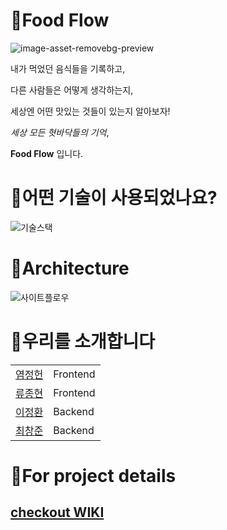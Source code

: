 # :memo:Food Flow

![image-asset-removebg-preview](https://user-images.githubusercontent.com/67395798/99628383-617e2b00-2a79-11eb-9f60-83bee23d3468.png)


내가 먹었던 음식들을 기록하고, <p>
다른 사람들은 어떻게 생각하는지, <p>
세상엔 어떤 맛있는 것들이 있는지 알아보자!

*세상 모든 혓바닥들의 기억*, <p>
**Food Flow** 입니다.


# :speech_balloon:어떤 기술이 사용되었나요?
![기술스택](https://user-images.githubusercontent.com/68806834/100068728-3c275d80-2e7b-11eb-81b1-d8878ed0d79f.png)


# :wrench:Architecture
![사이트플로우](https://user-images.githubusercontent.com/68806834/100069158-c1127700-2e7b-11eb-9524-67973f3671d0.png)


# :construction_worker:우리를 소개합니다

|  |  |
| ----------- | ----------- |
| [염정헌](https://github.com/yumboy8747) | Frontend |
| [류종현](https://github.com/ryhyn123) | Frontend |
| [이정환](https://github.com/doi-h) | Backend |
| [최창준](https://github.com/CJ0823) | Backend |


# 🔖For project details
## [**checkout WIKI**](https://github.com/codestates/im23project14-client/wiki#logo)
